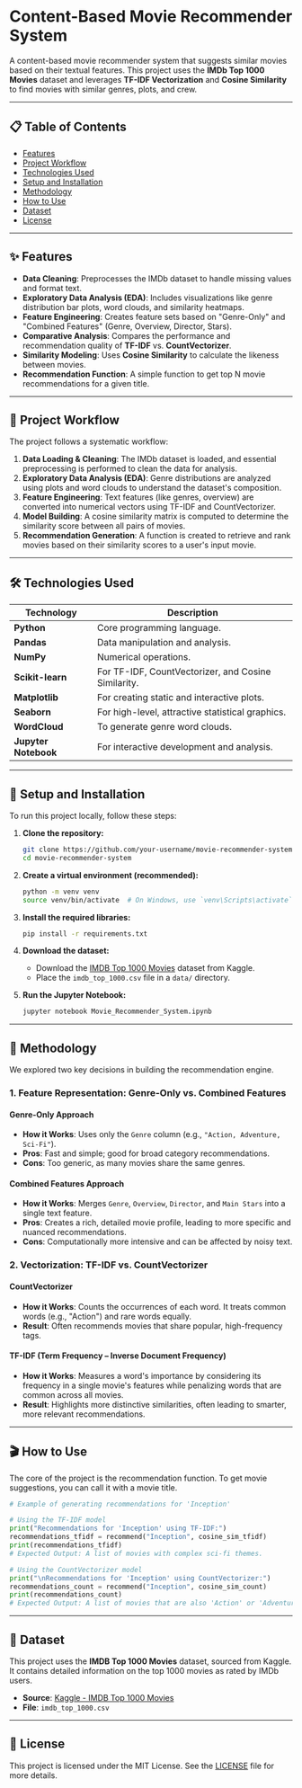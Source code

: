# Content-Based Movie Recommender System

A content-based movie recommender system that suggests similar movies based on their textual features. This project uses the **IMDb Top 1000 Movies** dataset and leverages **TF-IDF Vectorization** and **Cosine Similarity** to find movies with similar genres, plots, and crew.

---

## 📋 Table of Contents

-   [Features](#-features)
-   [Project Workflow](#-project-workflow)
-   [Technologies Used](#-technologies-used)
-   [Setup and Installation](#-setup-and-installation)
-   [Methodology](#-methodology)
-   [How to Use](#-how-to-use)
-   [Dataset](#-dataset)
-   [License](#-license)

---

## ✨ Features

-   **Data Cleaning**: Preprocesses the IMDb dataset to handle missing values and format text.
-   **Exploratory Data Analysis (EDA)**: Includes visualizations like genre distribution bar plots, word clouds, and similarity heatmaps.
-   **Feature Engineering**: Creates feature sets based on "Genre-Only" and "Combined Features" (Genre, Overview, Director, Stars).
-   **Comparative Analysis**: Compares the performance and recommendation quality of **TF-IDF** vs. **CountVectorizer**.
-   **Similarity Modeling**: Uses **Cosine Similarity** to calculate the likeness between movies.
-   **Recommendation Function**: A simple function to get top N movie recommendations for a given title.

---

## 📂 Project Workflow

The project follows a systematic workflow:

1.  **Data Loading & Cleaning**: The IMDb dataset is loaded, and essential preprocessing is performed to clean the data for analysis.
2.  **Exploratory Data Analysis (EDA)**: Genre distributions are analyzed using plots and word clouds to understand the dataset's composition.
3.  **Feature Engineering**: Text features (like genres, overview) are converted into numerical vectors using TF-IDF and CountVectorizer.
4.  **Model Building**: A cosine similarity matrix is computed to determine the similarity score between all pairs of movies.
5.  **Recommendation Generation**: A function is created to retrieve and rank movies based on their similarity scores to a user's input movie.

---

## 🛠️ Technologies Used

| Technology       | Description                                        |
| ---------------- | -------------------------------------------------- |
| **Python**       | Core programming language.                         |
| **Pandas**       | Data manipulation and analysis.                    |
| **NumPy**        | Numerical operations.                              |
| **Scikit-learn** | For TF-IDF, CountVectorizer, and Cosine Similarity.|
| **Matplotlib**   | For creating static and interactive plots.         |
| **Seaborn**      | For high-level, attractive statistical graphics.   |
| **WordCloud**    | To generate genre word clouds.                     |
| **Jupyter Notebook**| For interactive development and analysis.          |

---

## 🚀 Setup and Installation

To run this project locally, follow these steps:

1.  **Clone the repository:**
    ```bash
    git clone https://github.com/your-username/movie-recommender-system.git
    cd movie-recommender-system
    ```

2.  **Create a virtual environment (recommended):**
    ```bash
    python -m venv venv
    source venv/bin/activate  # On Windows, use `venv\Scripts\activate`
    ```

3.  **Install the required libraries:**
    ```bash
    pip install -r requirements.txt
    ```

4.  **Download the dataset:**
    -   Download the [IMDB Top 1000 Movies](https://www.kaggle.com/datasets/harshitshankhdhar/imdb-top-1000-movies) dataset from Kaggle.
    -   Place the `imdb_top_1000.csv` file in a `data/` directory.

5.  **Run the Jupyter Notebook:**
    ```bash
    jupyter notebook Movie_Recommender_System.ipynb
    ```

---

## 🔬 Methodology

We explored two key decisions in building the recommendation engine.

### 1. Feature Representation: Genre-Only vs. Combined Features

#### Genre-Only Approach
-   **How it Works**: Uses only the `Genre` column (e.g., `"Action, Adventure, Sci-Fi"`).
-   **Pros**: Fast and simple; good for broad category recommendations.
-   **Cons**: Too generic, as many movies share the same genres.

#### Combined Features Approach
-   **How it Works**: Merges `Genre`, `Overview`, `Director`, and `Main Stars` into a single text feature.
-   **Pros**: Creates a rich, detailed movie profile, leading to more specific and nuanced recommendations.
-   **Cons**: Computationally more intensive and can be affected by noisy text.

### 2. Vectorization: TF-IDF vs. CountVectorizer

#### CountVectorizer
-   **How it Works**: Counts the occurrences of each word. It treats common words (e.g., "Action") and rare words equally.
-   **Result**: Often recommends movies that share popular, high-frequency tags.

#### TF-IDF (Term Frequency – Inverse Document Frequency)
-   **How it Works**: Measures a word's importance by considering its frequency in a single movie's features while penalizing words that are common across all movies.
-   **Result**: Highlights more distinctive similarities, often leading to smarter, more relevant recommendations.

---

## 🎬 How to Use

The core of the project is the recommendation function. To get movie suggestions, you can call it with a movie title.

```python
# Example of generating recommendations for 'Inception'

# Using the TF-IDF model
print("Recommendations for 'Inception' using TF-IDF:")
recommendations_tfidf = recommend("Inception", cosine_sim_tfidf)
print(recommendations_tfidf)
# Expected Output: A list of movies with complex sci-fi themes.

# Using the CountVectorizer model
print("\nRecommendations for 'Inception' using CountVectorizer:")
recommendations_count = recommend("Inception", cosine_sim_count)
print(recommendations_count)
# Expected Output: A list of movies that are also 'Action' or 'Adventure'.
```
---
## 📂 Dataset
This project uses the **IMDB Top 1000 Movies** dataset, sourced from Kaggle. It contains detailed information on the top 1000 movies as rated by IMDb users.

-   **Source**: [Kaggle - IMDB Top 1000 Movies](https://www.kaggle.com/datasets/harshitshankhdhar/imdb-top-1000-movies)
-   **File**: `imdb_top_1000.csv`
---
## 📄 License

This project is licensed under the MIT License. See the [LICENSE](LICENSE) file for more details.
